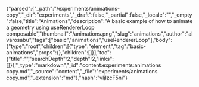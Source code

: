 {"parsed":{"_path":"/experiments/animations-copy","_dir":"experiments","_draft":false,"_partial":false,"_locale":"","_empty":false,"title":"Animations","description":"A basic example of how to animate a geometry using useRendererLoop composable","thumbnail":"/animations.png","slug":"animations","author":"alvarosabu","tags":["basic","animations","useRendererLoop"],"body":{"type":"root","children":[{"type":"element","tag":"basic-animations","props":{},"children":[]}],"toc":{"title":"","searchDepth":2,"depth":2,"links":[]}},"_type":"markdown","_id":"content:experiments:animations copy.md","_source":"content","_file":"experiments/animations copy.md","_extension":"md"},"hash":"vljIzcF5ni"}